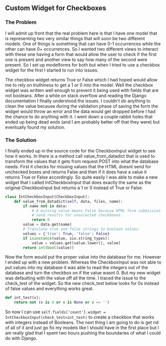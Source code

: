 ## Custom Widget for Checkboxes

### The Problem
I will admit up front that the real problem here is that I have one model that is representing two very similar things that will soon be two different models. One of things is something that can have 0-1 occurrences while the other can have 0+ occurrences. So I wanted two different views to interact with these one having a form that would allow the user to check if the first one is present and another view to say how many of the second were present. So I set up modelforms for both but when I tried to use a checkbox widget for the first I started to run into issues.

The checkbox widget returns True or False which I had hoped would allow me to rely on truthiness to get a 1 or 0 into the model. Well the checkbox widget was written well enough to prevent it being used with fields that are not booleans. After a while on stack overflow and reading the Django documentation I finally understood the issues. I couldn't do anything to clean the value because during the validation phase of saving the form the widget would throw an error and the data would get dropped before I had the chance to do anything with it. I went down a couple rabbit holes that ended up being dead ends (and I am probably better off that they were) but eventually found my solution.

### The Solution
I finally ended up in the source code for the CheckboxInput widget to see how it works. In there is a method call value_from_datadict that is used to transform the values that it gets from request.POST into what the database needs. First it checks for missing values that the HTML doesnt send for unchecked boxes and returns False and then if it does have a value it returns True or False accordingly. So quite easily I was able to make a new widget that I called IntCheckboxInput that does exactly the same as the original CheckboxInput but returns a 1 or 0 instead of True or False.

```python
class IntCheckboxInput(CheckboxInput):
    def value_from_datadict(self, data, files, name):
        if name not in data:
            # A missing value means False because HTML form submission does not
            # send results for unselected checkboxes.
            return 0
        value = data.get(name)
        # Translate true and false strings to boolean values.
        values = {'true': True, 'false': False}
        if isinstance(value, six.string_types):
            value = values.get(value.lower(), value)
        return int(bool(value))
```

Now the form would put the proper value into the database for me. However I ended up with a new problem. Whereas the CheckboxInput was not able to put values into my database it was able to read the integers out of the database and turn the checkbox on if the value wasnt 0. But my new widget was defaulting with the value off all the time. I traced the issue to the check_test of the widget. So the new check_test below looks for 0s instead of false values and everything works great.

```python
def int_test(v):
    return not (v is 0 or v is None or v == '')
```

So now I can use `self.fields['count'].widget = IntCheckboxInput(check_test=int_test)` to create a checkbox that works with integers instead of Booleans. The next thing I am going to do is get rid of all of it and just go fix my models like I should have in the first place but I am really glad that I spent two hours pushing the boundaries of what I could do with Django.